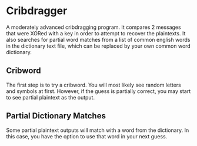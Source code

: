 # Cribdragger

A moderately advanced cribdragging program. It compares 2 messages that were XORed with a key in order to attempt to recover the plaintexts. It also searches for partial word matches from a list of common english words in the dictionary text file, which can be replaced by your own common word dictionary.

## Cribword

The first step is to try a cribword. You will most likely see random letters and symbols at first. However, if the guess is partially correct, you may start to see partial plaintext as the output.

## Partial Dictionary Matches

Some partial plaintext outputs will match with a word from the dictionary. In this case, you have the option to use that word in your next guess.
